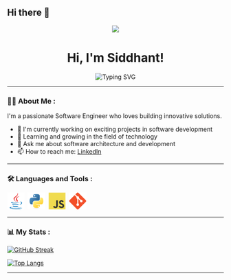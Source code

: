 ## Hi there 👋

<div align="center">
  <img src="https://media.giphy.com/media/hvRJCLFzcasrR4ia7z/giphy.gif" width="30px"/>
  <h1>Hi, I'm Siddhant! </h1>
</div>

<div align="center">
  <img src="https://readme-typing-svg.herokuapp.com?font=Fira+Code&pause=1000&width=435&lines=Software+Engineer;Problem+Solver;Open+Source+Enthusiast" alt="Typing SVG" />
</div>

---

### 👨‍💻 About Me :
I'm a passionate Software Engineer who loves building innovative solutions.

- 🔭 I'm currently working on exciting projects in software development
- 🌱 Learning and growing in the field of technology
- 💬 Ask me about software architecture and development
- 📫 How to reach me: [LinkedIn](Your_LinkedIn_URL)

---

### 🛠 Languages and Tools :
<div>
  <img src="https://github.com/devicons/devicon/blob/master/icons/java/java-original.svg" title="Java" alt="Java" width="40" height="40"/>&nbsp;
  <img src="https://github.com/devicons/devicon/blob/master/icons/python/python-original.svg" title="Python" alt="Python" width="40" height="40"/>&nbsp;
  <img src="https://github.com/devicons/devicon/blob/master/icons/javascript/javascript-original.svg" title="JavaScript" alt="JavaScript" width="40" height="40"/>&nbsp;
  <img src="https://github.com/devicons/devicon/blob/master/icons/git/git-original.svg" title="Git" alt="Git" width="40" height="40"/>
</div>

---

### 📊 My Stats :
[![GitHub Streak](https://github-readme-streak-stats.herokuapp.com/?user=Siddhant-Pat&theme=dark&background=000000)](https://git.io/streak-stats)

[![Top Langs](https://github-readme-stats.vercel.app/api/top-languages/?username=Siddhant-Pat&layout=compact&theme=vision-friendly-dark)](https://github.com/anuraghazra/github-readme-stats)

---

<div align="center">
  <img src="https://komarev.com/ghpvc/?username=Siddhant-Pat&style=flat-square&color=blue" alt=""/>
</div>
